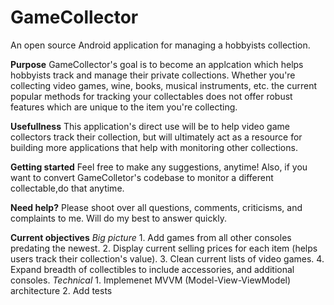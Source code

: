 # GameCollector
An open source Android application for managing a hobbyists collection.

**Purpose**
GameCollector's goal is to become an applcation which helps hobbyists track and manage their private collections.
Whether you're collecting video games, wine, books, musical instruments, etc. the current popular methods for tracking 
your collectables does not offer robust features which are unique to the item you're collecting.

**Usefullness**
This application's direct use will be to help video game collectors track their collection, but will ultimately act as a 
resource for building more applications that help with monitoring other collections.

**Getting started**
Feel free to make any suggestions, anytime! Also, if you want to convert GameColletor's codebase to monitor a different 
collectable,do that anytime.

**Need help?**
Please shoot over all questions, comments, criticisms, and complaints to me. Will do my best to answer quickly.

**Current objectives**
  *Big picture*
    1. Add games from all other consoles predating the newest.
    2. Display current selling prices for each item (helps users track their collection's value).
    3. Clean current lists of video games.
    4. Expand breadth of collectibles to include accessories, and additional consoles.
  *Technical*
    1. Implemenet MVVM (Model-View-ViewModel) architecture
    2. Add tests
